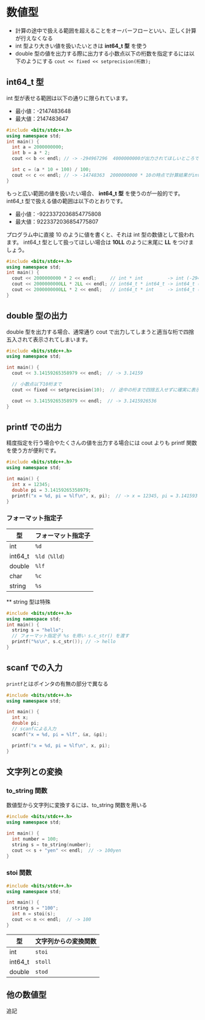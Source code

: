 # 数値型

- 計算の途中で扱える範囲を超えることをオーバーフローといい、正しく計算が行えなくなる
- int 型より大きい値を扱いたいときは **int64_t 型** を使う
- double 型の値を出力する際に出力する小数点以下の桁数を指定するには以下のようにする
  `cout << fixed << setprecision(桁数);`

## int64_t 型

int 型が表せる範囲は以下の通りに限られています。

- 最小値：-2147483648
- 最大値：2147483647

```cpp
#include <bits/stdc++.h>
using namespace std;
int main() {
  int a = 2000000000;
  int b = a * 2;
  cout << b << endl; // -> -294967296  4000000000が出力されてほしいところですが、-294967296という値が出力されてしまっています。

  int c = (a * 10 + 100) / 100;
  cout << c << endl; // -> -14748363  2000000000 * 10の時点で計算結果がint型の範囲を超えてしまうので、正しくない答えが出る
}
```

もっと広い範囲の値を扱いたい場合、 **int64_t 型** を使うのが一般的です。int64_t 型で扱える値の範囲は以下のとおりです。

- 最小値：-9223372036854775808
- 最大値：9223372036854775807

プログラム中に直接 10 のように値を書くと、それは int 型の数値として扱われます。
int64_t 型として扱ってほしい場合は **10LL** のように末尾に **LL** をつけましょう。

```cpp
#include <bits/stdc++.h>
using namespace std;
int main() {
  cout << 2000000000 * 2 << endl;     // int * int         -> int (-294967296)
  cout << 2000000000LL * 2LL << endl; // int64_t * int64_t -> int64_t (4000000000)
  cout << 2000000000LL * 2 << endl;   // int64_t * int     -> int64_t (4000000000)
}
```

## double 型の出力

double 型を出力する場合、通常通り cout で出力してしまうと適当な桁で四捨五入されて表示されてしまいます。

```cpp
#include <bits/stdc++.h>
using namespace std;

int main() {
  cout << 3.14159265358979 << endl;  // -> 3.14159

  // 小数点以下10桁まで
  cout << fixed << setprecision(10);  // 途中の桁まで四捨五入せずに確実に表示したい場合、このように書きます。

  cout << 3.14159265358979 << endl;  // -> 3.1415926536
}
```

## printf での出力

精度指定を行う場合やたくさんの値を出力する場合には cout よりも printf 関数を使う方が便利です。

```cpp
#include <bits/stdc++.h>
using namespace std;

int main() {
  int x = 12345;
  double pi = 3.14159265358979;
  printf("x = %d, pi = %lf\n", x, pi);  // -> x = 12345, pi = 3.141593
}
```

### フォーマット指定子

| 型      | フォーマット指定子 |
| ------- | ------------------ |
| int     | `%d`               |
| int64_t | `%ld（%lld）`      |
| double  | `%lf`              |
| char    | `%c`               |
| string  | `%s`               |

\*\* string 型は特殊

```cpp
#include <bits/stdc++.h>
using namespace std;
int main() {
  string s = "hello";
  // フォーマット指定子 %s を用い s.c_str() を渡す
  printf("%s\n", s.c_str()); // -> hello
}
```

## scanf での入力

`printf`とはポインタの有無の部分で異なる

```cpp
#include <bits/stdc++.h>
using namespace std;

int main() {
  int x;
  double pi;
  // scanfによる入力
  scanf("x = %d, pi = %lf", &x, &pi);

  printf("x = %d, pi = %lf\n", x, pi);
}
```

## 文字列との変換

### to_string 関数

数値型から文字列に変換するには、to_string 関数を用いる

```cpp
#include <bits/stdc++.h>
using namespace std;

int main() {
  int number = 100;
  string s = to_string(number);
  cout << s + "yen" << endl;  // -> 100yen
}
```

### stoi 関数

```cpp
#include <bits/stdc++.h>
using namespace std;

int main() {
  string s = "100";
  int n = stoi(s);
  cout << n << endl;  // -> 100
}
```

| 型      | 文字列からの変換関数 |
| ------- | -------------------- |
| int     | `stoi`               |
| int64_t | `stoll`              |
| double  | `stod`               |

## 他の数値型

追記

